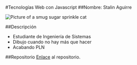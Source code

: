 #Tecnologías Web con Javascript
##Nombre: Stalin Aguirre

![Picture of a smug sugar sprinkle cat](http://orig13.deviantart.net/90a6/f/2016/088/0/f/profile_picture_by_mcsadat-d9x0fh6.jpg "Best pet")

##Descripción
  * Estudiante de Ingeniería de Sistemas
  * Dibujo cuando no hay más que hacer
  * Acabando PLN

##Repositorio
[Enlace](https://github.com/nekopq/TecnologiasWeb) al repositorio.